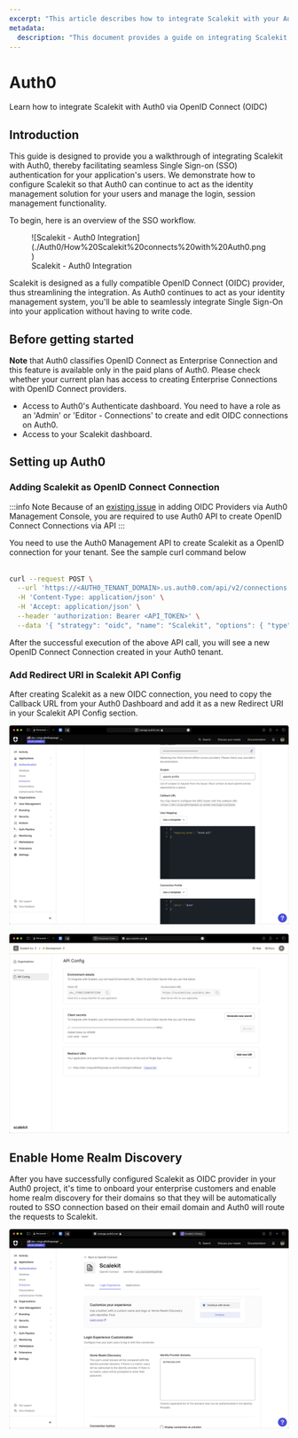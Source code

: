```yaml
---
excerpt: "This article describes how to integrate Scalekit with your Auth0 implementation"
metadata: 
  description: "This document provides a guide on integrating Scalekit with Auth0 applications for seamless Single Sign-on Authentication. It includes steps on configuring Scalekit as an OpenID Connect provider in your Auth0 tenant."
---
```

# Auth0
<Subtitle>Learn how to integrate Scalekit with Auth0 via OpenID Connect (OIDC)</Subtitle>

## Introduction
This guide is designed to provide you a walkthrough of integrating Scalekit with Auth0, thereby facilitating seamless Single Sign-on (SSO) authentication for your application's users. We demonstrate how to configure Scalekit so that Auth0 can continue to act as the identity management solution for your users and manage the login, session management functionality. 

To begin, here is an overview of the SSO workflow.

<figure>![Scalekit - Auth0 Integration](./Auth0/How%20Scalekit%20connects%20with%20Auth0.png)
<figcaption>Scalekit - Auth0 Integration</figcaption></figure>


Scalekit is designed as a fully compatible OpenID Connect (OIDC) provider, thus streamlining the integration. As Auth0 continues to act as your identity management system, you'll be able to seamlessly integrate Single Sign-On into your application without having to write code.

## Before getting started

**Note** that Auth0 classifies OpenID Connect as Enterprise Connection and this feature is available only in the paid plans of Auth0. Please check whether your current plan has access to creating Enterprise Connections with OpenID Connect providers. 
- Access to Auth0's Authenticate dashboard. You need to have a role as an 'Admin' or 'Editor - Connections' to create and edit OIDC connections on Auth0.
- Access to your Scalekit dashboard.


## Setting up Auth0

### Adding Scalekit as OpenID Connect Connection

:::info Note
Because of an [existing issue](https://community.auth0.com/t/creating-an-oidc-connection-fails-with-options-issuer-is-required-error/128189) in adding OIDC Providers via Auth0 Management Console, you are required to use Auth0 API to create OpenID Connect Connections via API 
:::

You need to use the Auth0 Management API to create Scalekit as a OpenID connection for your tenant. See the sample curl command below

```bash showLineNumbers

curl --request POST \
  --url 'https://<AUTH0_TENANT_DOMAIN>.us.auth0.com/api/v2/connections' \
  -H 'Content-Type: application/json' \
  -H 'Accept: application/json' \
  --header 'authorization: Bearer <API_TOKEN>' \
  --data '{ "strategy": "oidc", "name": "Scalekit", "options": { "type": "back_channel", "discovery_url": "<SCALEKIT_ENV_URL>/.well-known/openid-configuration", "client_secret" : "<SCALEKIT_CLIENT_SECRET>", "client_id" : "<SCALEKIT_CLIENT_ID>",  "scopes": "openid profile" } }'

```

After the successful execution of the above API call, you will see a new OpenID Connect Connection created in your Auth0 tenant.

### Add Redirect URI in Scalekit API Config

After creating Scalekit as a new OIDC connection, you need to copy the Callback URL from your Auth0 Dashboard and add it as a new Redirect URI in your Scalekit API Config section.

![Copy Redirect URI from your Auth0 Dashboard](./Auth0/SCR-20240507-omfj.png)

![Add Redirect URI in your Scalekit Dashboard](./Auth0/SCR-20240507-omtp.png)


## Enable Home Realm Discovery

After you have successfully configured Scalekit as OIDC provider in your Auth0 project, it's time to onboard your enterprise customers and enable home realm discovery for their domains so that they will be automatically routed to SSO connection based on their email domain and Auth0 will route the requests to Scalekit.

![Add domains for HRD](./Auth0/SCR-20240507-onbs.png)

